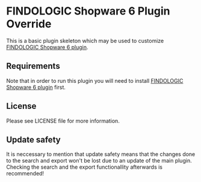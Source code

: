 # FINDOLOGIC Shopware 6 Plugin Override

This is a basic plugin skeleton which may be used to customize 
[FINDOLOGIC Shopware 6 plugin](https://github.com/findologic/plugin-shopware-6).

## Requirements
Note that in order to run this plugin you will need to install
[FINDOLOGIC Shopware 6 plugin](https://github.com/findologic/plugin-shopware-6) first.

## License
Please see LICENSE file for more information.

## Update safety
It is neccessary to mention that update safety means that the changes done to the search and export won't be lost due to
an update of the main plugin. Checking the search and the export functionallity afterwards is recommended!
